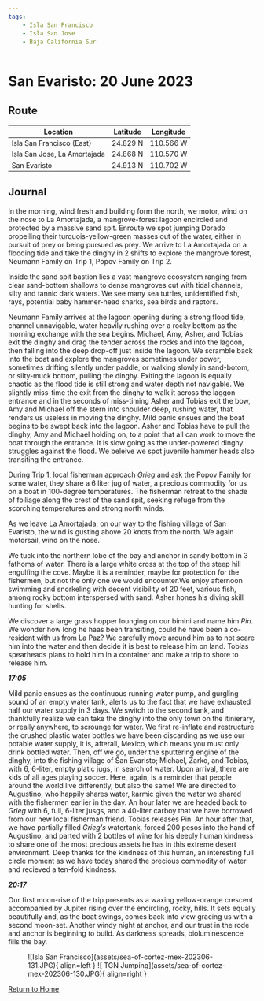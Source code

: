 ```yaml
---
tags:
    - Isla San Francisco
    - Isla San Jose
    - Baja California Sur
---
```


# San Evaristo: 20 June 2023

## Route

| Location | Latitude | Longitude |
|--|--|--|
| Isla San Francisco (East) | 24.829 N | 110.566 W |
| Isla San Jose, La Amortajada | 24.868 N | 110.570 W |
| San Evaristo | 24.913 N | 110.702 W|

## Journal

In the morning, wind fresh and building form the north, we motor, wind on the nose to La Amortajada, a mangrove-forest lagoon encircled and protected by a massive sand spit. Enroute we spot jumping Dorado propelling their turquois-yellow-green masses out of the water, either in pursuit of prey or being pursued as prey. We arrive to La Amortajada on a flooding tide and take the dinghy in 2 shifts to explore the mangrove forest, Neumann Family on Trip 1, Popov Family on Trip 2.

Inside the sand spit bastion lies a vast mangrove ecosystem ranging from clear sand-bottom shallows to dense mangroves cut with tidal channels, silty and tannic dark waters. We see many sea tutrles, unidentified fish, rays, potential baby hammer-head sharks, sea birds and raptors.  

Neumann Family arrives at the lagoon opening during a strong flood tide, channel unnavigable, water heavily rushing over a rocky bottom as the morning exchange with the sea begins. Michael, Amy, Asher, and Tobias exit the dinghy and drag the tender across the rocks and into the lagoon, then falling into the deep drop-off just inside the lagoon. We scramble back into the boat and explore the mangroves sometimes under power, sometimes drifting silently under paddle, or walking slowly in sand-botom, or silty-muck bottom, pulling the dinghy. Exiting the lagoon is equally chaotic as the flood tide is still strong and water depth not navigable. We slightly miss-time the exit from the dinghy to walk it across the laggon entrance and in the seconds of miss-timing Asher and Tobias exit the bow, Amy and Michael off the stern into shoulder deep, rushing water, that renders us useless in moving the dinghy. Mild panic ensues and the boat begins to be swept back into the lagoon. Asher and Tobias have to pull the dinghy, Amy and Michael holding on, to a point that all can work to move the boat through the entrance. It is slow going as the under-powered dinghy struggles against the flood. We beleive we spot juvenile hammer heads also transiting the entrance.    

During Trip 1, local fisherman approach _Grieg_ and ask the Popov Family for some water, they share a 6 liter jug of water, a precious commodity for us on a boat in 100-degree temperatures. The fisherman retreat to the shade of foiliage along the crest of the sand spit, seeking refuge from the scorching temperatures and strong north winds.  

As we leave La Amortajada, on our way to the fishing village of San Evaristo, the wind is gusting above 20 knots from the north. We again motorsail, wind on the nose.

We tuck into the northern lobe of the bay and anchor in sandy bottom in 3 fathoms of water. There is a large white cross at the top of the steep hill engulfing the cove. Maybe it is a reminder, maybe for protection for the fishermen, but not the only one we would encounter.We enjoy afternoon swimming and snorkeling with decent visibility of 20 feet, various fish, among rocky bottom interspersed with sand. Asher hones his diving skill hunting for shells.

We discover a large grass hopper lounging on our bimini and name him _Pin_. We wonder how long he haas been transiting, could he have been a co-resident with us from La Paz? We carefully move around him as to not scare him into the water and then decide it is best to release him on land. Tobias spearheads plans to hold him in a container and make a trip to shore to release him.

**_17:05_**

Mild panic ensues as the continuous running water pump, and gurgling sound of an empty water tank, alerts us to the fact that we have exhausted half our water supply in 3 days. We switch to the second tank, and thankfully realize we can take the dinghy into the only town on the itinierary, or really anywhere, to scrounge for water. We first re-inflate and restructure the crushed plastic water bottles we have been discarding as we use our potable water supply, it is, afterall, Mexico, which means you must only drink bottled water. Then, off we go, under the sputtering engine of the dinghy, into the fishing village of San Evaristo; Michael, Zarko, and Tobias, with 6, 6-liter, empty platic jugs, in search of water. Upon arrival, there are kids of all ages playing soccer. Here, again, is a reminder that people around the world live differently, but also the same! We are directed to Augustino, who happily shares water, karmic given the water we shared with the fishermen earlier in the day. An hour later we are headed back to _Grieg_ with 6, full, 6-liter jusgs, and a 40-liter carboy that we have borrowed from our new local fisherman friend. Tobias releases Pin. An hour after that, we have partially filled _Grieg's_ watertank, forced 200 pesos into the hand of Augustino, and parted with 2 bottles of wine for his deeply human kindness to share one of the most precious assets he has in this extreme desert environment. Deep thanks for the kindness of this human, an interesting full circle moment as we have today shared the precious commodity of water and recieved a ten-fold kindness.       

**_20:17_**

Our first moon-rise of the trip presents as a waxing yellow-orange crescent accompanied by Jupiter rising over the encircling, rocky, hills. It sets equally beautifully and, as the boat swings, comes back into view gracing us with a second moon-set. Another windy night at anchor, and our trust in the rode and anchor is beginning to build. As darkness spreads, bioluminescence fills the bay.

<figure markdown>
  ![Isla San Francisco](assets/sea-of-cortez-mex-202306-131.JPG){ align=left }
  ![ TGN Jumping](assets/sea-of-cortez-mex-202306-130.JPG){ align=right }
</figure>

<!--- Below is navigation to home --->
 [Return to Home](index.md)